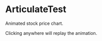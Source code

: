 ArticulateTest
==============
Animated stock price chart.

Clicking anywhere will replay the animation.
